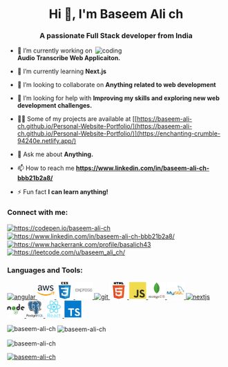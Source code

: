 <h1 align="center">Hi 👋, I'm Baseem Ali ch</h1>
<h3 align="center">A passionate Full Stack developer from India</h3>
<img align="right" alt="coding" width="300px" src="https://cdn.dribbble.com/users/1708816/screenshots/15637256/media/f9826f0af8a49462f048262a8502035b.gif"/>


- 🔭 I’m currently working on **Audio Transcribe Web Applicaiton.**

- 🌱 I’m currently learning **Next.js**

- 👯 I’m looking to collaborate on **Anything related to web development**

- 🤝 I’m looking for help with **Improving my skills and exploring new web development challenges.**

- 👨‍💻 Some of my projects are available at [[https://baseem-ali-ch.github.io/Personal-Website-Portfolio/](https://baseem-ali-ch.github.io/Personal-Website-Portfolio/)](https://enchanting-crumble-94240e.netlify.app/)

- 💬 Ask me about **Anything.**

- 📫 How to reach me **https://www.linkedin.com/in/baseem-ali-ch-bbb21b2a8/**

- ⚡ Fun fact **I can learn anything!**

<h3 align="left">Connect with me:</h3>
<p align="left">
<a href="https://codepen.io/https://codepen.io/baseem-ali-ch" target="blank"><img align="center" src="https://raw.githubusercontent.com/rahuldkjain/github-profile-readme-generator/master/src/images/icons/Social/codepen.svg" alt="https://codepen.io/baseem-ali-ch" height="30" width="40" /></a>
<a href="https://linkedin.com/in/https://www.linkedin.com/in/baseem-ali-ch-bbb21b2a8/" target="blank"><img align="center" src="https://raw.githubusercontent.com/rahuldkjain/github-profile-readme-generator/master/src/images/icons/Social/linked-in-alt.svg" alt="https://www.linkedin.com/in/baseem-ali-ch-bbb21b2a8/" height="30" width="40" /></a>
<a href="https://www.hackerrank.com/https://www.hackerrank.com/profile/basalich43" target="blank"><img align="center" src="https://raw.githubusercontent.com/rahuldkjain/github-profile-readme-generator/master/src/images/icons/Social/hackerrank.svg" alt="https://www.hackerrank.com/profile/basalich43" height="30" width="40" /></a>
<a href="https://www.leetcode.com/https://leetcode.com/u/baseem_ali_ch/" target="blank"><img align="center" src="https://raw.githubusercontent.com/rahuldkjain/github-profile-readme-generator/master/src/images/icons/Social/leet-code.svg" alt="https://leetcode.com/u/baseem_ali_ch/" height="30" width="40" /></a>
</p>

<h3 align="left">Languages and Tools:</h3>
<p align="left"> <a href="https://angular.io" target="_blank" rel="noreferrer"> <img src="https://angular.io/assets/images/logos/angular/angular.svg" alt="angular" width="40" height="40"/> </a> <a href="https://aws.amazon.com" target="_blank" rel="noreferrer"> <img src="https://raw.githubusercontent.com/devicons/devicon/master/icons/amazonwebservices/amazonwebservices-original-wordmark.svg" alt="aws" width="40" height="40"/> </a> <a href="https://www.w3schools.com/css/" target="_blank" rel="noreferrer"> <img src="https://raw.githubusercontent.com/devicons/devicon/master/icons/css3/css3-original-wordmark.svg" alt="css3" width="40" height="40"/> </a> <a href="https://expressjs.com" target="_blank" rel="noreferrer"> <img src="https://raw.githubusercontent.com/devicons/devicon/master/icons/express/express-original-wordmark.svg" alt="express" width="40" height="40"/> </a> <a href="https://git-scm.com/" target="_blank" rel="noreferrer"> <img src="https://www.vectorlogo.zone/logos/git-scm/git-scm-icon.svg" alt="git" width="40" height="40"/> </a> <a href="https://www.w3.org/html/" target="_blank" rel="noreferrer"> <img src="https://raw.githubusercontent.com/devicons/devicon/master/icons/html5/html5-original-wordmark.svg" alt="html5" width="40" height="40"/> </a> <a href="https://developer.mozilla.org/en-US/docs/Web/JavaScript" target="_blank" rel="noreferrer"> <img src="https://raw.githubusercontent.com/devicons/devicon/master/icons/javascript/javascript-original.svg" alt="javascript" width="40" height="40"/> </a> <a href="https://www.mongodb.com/" target="_blank" rel="noreferrer"> <img src="https://raw.githubusercontent.com/devicons/devicon/master/icons/mongodb/mongodb-original-wordmark.svg" alt="mongodb" width="40" height="40"/> </a> <a href="https://www.mysql.com/" target="_blank" rel="noreferrer"> <img src="https://raw.githubusercontent.com/devicons/devicon/master/icons/mysql/mysql-original-wordmark.svg" alt="mysql" width="40" height="40"/> </a> <a href="https://nextjs.org/" target="_blank" rel="noreferrer"> <img src="https://cdn.worldvectorlogo.com/logos/nextjs-2.svg" alt="nextjs" width="40" height="40"/> </a> <a href="https://nodejs.org" target="_blank" rel="noreferrer"> <img src="https://raw.githubusercontent.com/devicons/devicon/master/icons/nodejs/nodejs-original-wordmark.svg" alt="nodejs" width="40" height="40"/> </a> <a href="https://www.postgresql.org" target="_blank" rel="noreferrer"> <img src="https://raw.githubusercontent.com/devicons/devicon/master/icons/postgresql/postgresql-original-wordmark.svg" alt="postgresql" width="40" height="40"/> </a> <a href="https://reactjs.org/" target="_blank" rel="noreferrer"> <img src="https://raw.githubusercontent.com/devicons/devicon/master/icons/react/react-original-wordmark.svg" alt="react" width="40" height="40"/> </a> <a href="https://www.typescriptlang.org/" target="_blank" rel="noreferrer"> <img src="https://raw.githubusercontent.com/devicons/devicon/master/icons/typescript/typescript-original.svg" alt="typescript" width="40" height="40"/> </a> </p>

<p><img align="left" src="https://github-readme-stats.vercel.app/api/top-langs?username=baseem-ali-ch&show_icons=true&locale=en&layout=compact" alt="baseem-ali-ch" /></p>

<p>&nbsp;<img align="center" src="https://github-readme-stats.vercel.app/api?username=baseem-ali-ch&show_icons=true&locale=en" alt="baseem-ali-ch" /></p>

<p><img align="center" src="https://github-readme-streak-stats.herokuapp.com/?user=baseem-ali-ch&" alt="baseem-ali-ch" /></p>
<p align="left"> <a href="https://github.com/ryo-ma/github-profile-trophy"><img src="https://github-profile-trophy.vercel.app/?username=baseem-ali-ch" alt="baseem-ali-ch" /></a> </p>

